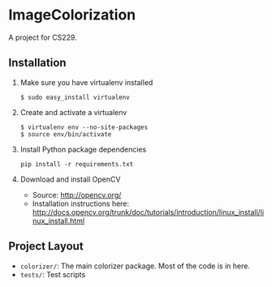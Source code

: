ImageColorization
=================

A project for CS229.

Installation
------------

1. Make sure you have virtualenv installed
   ```
   $ sudo easy_install virtualenv
   ```

2. Create and activate a virtualenv
   ```
   $ virtualenv env --no-site-packages
   $ source env/bin/activate
   ```

3. Install Python package dependencies
   ```
   pip install -r requirements.txt
   ```

4. Download and install OpenCV 
    - Source: http://opencv.org/
    - Installation instructions here: http://docs.opencv.org/trunk/doc/tutorials/introduction/linux_install/linux_install.html  

Project Layout
--------------

- ```colorizer/```: The main colorizer package.  Most of the code is in here.
- ```tests/```: Test scripts

